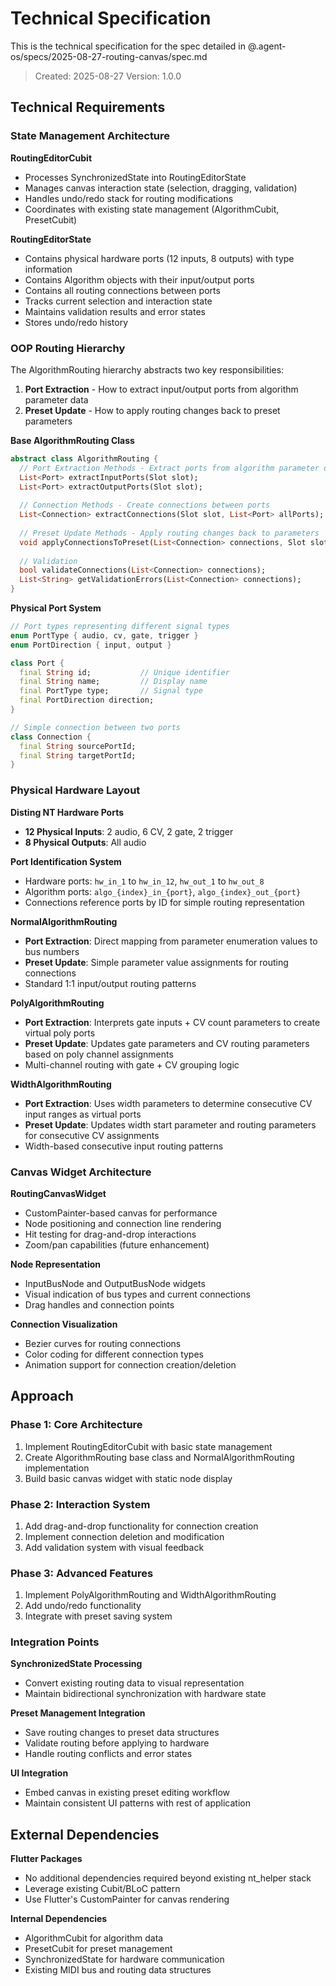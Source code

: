# Technical Specification

This is the technical specification for the spec detailed in @.agent-os/specs/2025-08-27-routing-canvas/spec.md

> Created: 2025-08-27
> Version: 1.0.0

## Technical Requirements

### State Management Architecture

**RoutingEditorCubit**
- Processes SynchronizedState into RoutingEditorState
- Manages canvas interaction state (selection, dragging, validation)
- Handles undo/redo stack for routing modifications
- Coordinates with existing state management (AlgorithmCubit, PresetCubit)

**RoutingEditorState**
- Contains physical hardware ports (12 inputs, 8 outputs) with type information
- Contains Algorithm objects with their input/output ports
- Contains all routing connections between ports
- Tracks current selection and interaction state
- Maintains validation results and error states
- Stores undo/redo history

### OOP Routing Hierarchy

The AlgorithmRouting hierarchy abstracts two key responsibilities:
1. **Port Extraction** - How to extract input/output ports from algorithm parameter data
2. **Preset Update** - How to apply routing changes back to preset parameters

**Base AlgorithmRouting Class**
```dart
abstract class AlgorithmRouting {
  // Port Extraction Methods - Extract ports from algorithm parameter data
  List<Port> extractInputPorts(Slot slot);
  List<Port> extractOutputPorts(Slot slot);
  
  // Connection Methods - Create connections between ports
  List<Connection> extractConnections(Slot slot, List<Port> allPorts);
  
  // Preset Update Methods - Apply routing changes back to parameters
  void applyConnectionsToPreset(List<Connection> connections, Slot slot);
  
  // Validation
  bool validateConnections(List<Connection> connections);
  List<String> getValidationErrors(List<Connection> connections);
}
```

**Physical Port System**
```dart
// Port types representing different signal types
enum PortType { audio, cv, gate, trigger }
enum PortDirection { input, output }

class Port {
  final String id;           // Unique identifier
  final String name;         // Display name
  final PortType type;       // Signal type
  final PortDirection direction;
}

// Simple connection between two ports
class Connection {
  final String sourcePortId;
  final String targetPortId;
}
```

### Physical Hardware Layout

**Disting NT Hardware Ports**
- **12 Physical Inputs**: 2 audio, 6 CV, 2 gate, 2 trigger
- **8 Physical Outputs**: All audio

**Port Identification System**
- Hardware ports: `hw_in_1` to `hw_in_12`, `hw_out_1` to `hw_out_8`
- Algorithm ports: `algo_{index}_in_{port}`, `algo_{index}_out_{port}`
- Connections reference ports by ID for simple routing representation

**NormalAlgorithmRouting**
- **Port Extraction**: Direct mapping from parameter enumeration values to bus numbers
- **Preset Update**: Simple parameter value assignments for routing connections
- Standard 1:1 input/output routing patterns

**PolyAlgorithmRouting** 
- **Port Extraction**: Interprets gate inputs + CV count parameters to create virtual poly ports
- **Preset Update**: Updates gate parameters and CV routing parameters based on poly channel assignments
- Multi-channel routing with gate + CV grouping logic

**WidthAlgorithmRouting**
- **Port Extraction**: Uses width parameters to determine consecutive CV input ranges as virtual ports  
- **Preset Update**: Updates width start parameter and routing parameters for consecutive CV assignments
- Width-based consecutive input routing patterns

### Canvas Widget Architecture

**RoutingCanvasWidget**
- CustomPainter-based canvas for performance
- Node positioning and connection line rendering
- Hit testing for drag-and-drop interactions
- Zoom/pan capabilities (future enhancement)

**Node Representation**
- InputBusNode and OutputBusNode widgets
- Visual indication of bus types and current connections
- Drag handles and connection points

**Connection Visualization**
- Bezier curves for routing connections
- Color coding for different connection types
- Animation support for connection creation/deletion

## Approach

### Phase 1: Core Architecture
1. Implement RoutingEditorCubit with basic state management
2. Create AlgorithmRouting base class and NormalAlgorithmRouting implementation
3. Build basic canvas widget with static node display

### Phase 2: Interaction System
1. Add drag-and-drop functionality for connection creation
2. Implement connection deletion and modification
3. Add validation system with visual feedback

### Phase 3: Advanced Features
1. Implement PolyAlgorithmRouting and WidthAlgorithmRouting
2. Add undo/redo functionality
3. Integrate with preset saving system

### Integration Points

**SynchronizedState Processing**
- Convert existing routing data to visual representation
- Maintain bidirectional synchronization with hardware state

**Preset Management Integration**
- Save routing changes to preset data structures
- Validate routing before applying to hardware
- Handle routing conflicts and error states

**UI Integration**
- Embed canvas in existing preset editing workflow
- Maintain consistent UI patterns with rest of application

## External Dependencies

**Flutter Packages**
- No additional dependencies required beyond existing nt_helper stack
- Leverage existing Cubit/BLoC pattern
- Use Flutter's CustomPainter for canvas rendering

**Internal Dependencies**
- AlgorithmCubit for algorithm data
- PresetCubit for preset management  
- SynchronizedState for hardware communication
- Existing MIDI bus and routing data structures